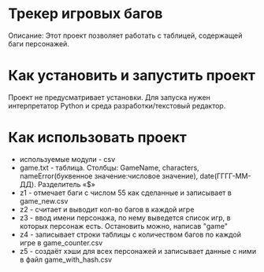 # Трекер игровых багов
Описание: Этот проект позволяет работать с таблицей, содержащей баги персонажей.

# Как установить и запустить проект
Проект не предусматривает установки. Для запуска нужен интерпретатор Python и среда разработки/текстовый редактор.

# Как использовать проект
- используемые модули - csv
- game.txt - таблица. Столбцы: GameName, characters, nameError(буквенное значение:числовое значение), date(ГГГГ-ММ-ДД). Разделитель «$»
- z1 - отмечает баги с числом 55 как сделанные и записывает в game_new.csv
- z2 - считает и выводит кол-во багов в каждой игре
- z3 - ввод имени персонажа, по нему выведется список игр, в которых персонаж есть. Остановить можно, написав "game"
- z4 - записывает строки таблицы с количеством багов по каждой игре в game_counter.csv
- z5 - создаёт хэши для всех персонажей и записывает данные с ними в файл game_with_hash.csv

